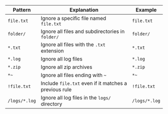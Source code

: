 | Pattern       | Explanation                                           | Example       |
| ------------- | ----------------------------------------------------- | ------------- |
| `file.txt`    | Ignore a specific file named `file.txt`               | `file.txt`    |
| `folder/`     | Ignore all files and subdirectories in `folder/`      | `folder/`     |
| `*.txt`       | Ignore all files with the `.txt` extension            | `*.txt`       |
| `*.log`       | Ignore all log files                                  | `*.log`       |
| `*.zip`       | Ignore all zip archives                               | `*.zip`       |
| `*~`          | Ignore all files ending with `~`                      | `*~`          |
| `!file.txt`   | Include `file.txt` even if it matches a previous rule | `!file.txt`   |
| `/logs/*.log` | Ignore all log files in the `logs/` directory         | `/logs/*.log` |
